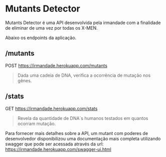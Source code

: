 # Mutants Detector

Mutants Detector é uma API desenvolvida pela irmandade com a finalidade de eliminar de uma vez por todas os X-MEN.

Abaixo os endpoints da aplicação.

## /mutants
POST https://irmandade.herokuapp.com/mutants
>Dada uma cadeia de DNA, verifica a ocorrência de mutação nos gênes.

## /stats
GET https://irmandade.herokuapp.com/stats
>Revela da quantidade de DNA´s humanos testados em quantos ocorram mutação.

Para fornecer mais detalhes sobre a API, um mutant com poderes de desenvolvedor disponibilizou uma documentação mais completa utilizando swagger que pode ser acessada através da url: https://irmandade.herokuapp.com/swagger-ui.html

